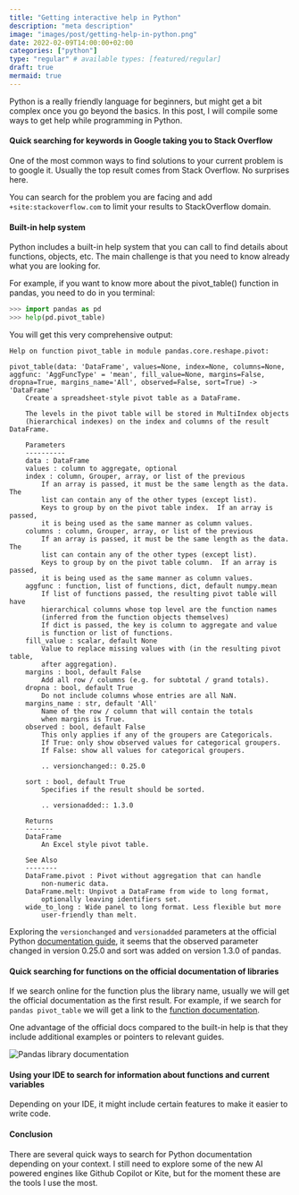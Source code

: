 ```yaml
---
title: "Getting interactive help in Python"
description: "meta description"
image: "images/post/getting-help-in-python.png"
date: 2022-02-09T14:00:00+02:00
categories: ["python"]
type: "regular" # available types: [featured/regular]
draft: true
mermaid: true
---
```


Python is a really friendly language for beginners, but might get a bit complex once you go beyond the basics. In this post, I will compile some ways to get help while programming in Python.

#### Quick searching for keywords in Google taking you to Stack Overflow

One of the most common ways to find solutions to your current problem is to google it. Usually the top result comes from Stack Overflow. No surprises here.

You can search for the problem you are facing and add `+site:stackoverflow.com` to limit your results to StackOverflow domain.

#### Built-in help system

Python includes a built-in help system that you can call to find details about functions, objects, etc. The main challenge is that you need to know already what you are looking for.

For example, if you want to know more about the pivot_table() function in pandas, you need to do in you terminal:

```python
>>> import pandas as pd
>>> help(pd.pivot_table)
```

You will get this very comprehensive output:

```console
Help on function pivot_table in module pandas.core.reshape.pivot:

pivot_table(data: 'DataFrame', values=None, index=None, columns=None, aggfunc: 'AggFuncType' = 'mean', fill_value=None, margins=False, dropna=True, margins_name='All', observed=False, sort=True) -> 'DataFrame'
    Create a spreadsheet-style pivot table as a DataFrame.

    The levels in the pivot table will be stored in MultiIndex objects
    (hierarchical indexes) on the index and columns of the result DataFrame.

    Parameters
    ----------
    data : DataFrame
    values : column to aggregate, optional
    index : column, Grouper, array, or list of the previous
        If an array is passed, it must be the same length as the data. The
        list can contain any of the other types (except list).
        Keys to group by on the pivot table index.  If an array is passed,
        it is being used as the same manner as column values.
    columns : column, Grouper, array, or list of the previous
        If an array is passed, it must be the same length as the data. The
        list can contain any of the other types (except list).
        Keys to group by on the pivot table column.  If an array is passed,
        it is being used as the same manner as column values.
    aggfunc : function, list of functions, dict, default numpy.mean
        If list of functions passed, the resulting pivot table will have
        hierarchical columns whose top level are the function names
        (inferred from the function objects themselves)
        If dict is passed, the key is column to aggregate and value
        is function or list of functions.
    fill_value : scalar, default None
        Value to replace missing values with (in the resulting pivot table,
        after aggregation).
    margins : bool, default False
        Add all row / columns (e.g. for subtotal / grand totals).
    dropna : bool, default True
        Do not include columns whose entries are all NaN.
    margins_name : str, default 'All'
        Name of the row / column that will contain the totals
        when margins is True.
    observed : bool, default False
        This only applies if any of the groupers are Categoricals.
        If True: only show observed values for categorical groupers.
        If False: show all values for categorical groupers.

        .. versionchanged:: 0.25.0

    sort : bool, default True
        Specifies if the result should be sorted.

        .. versionadded:: 1.3.0

    Returns
    -------
    DataFrame
        An Excel style pivot table.

    See Also
    --------
    DataFrame.pivot : Pivot without aggregation that can handle
        non-numeric data.
    DataFrame.melt: Unpivot a DataFrame from wide to long format,
        optionally leaving identifiers set.
    wide_to_long : Wide panel to long format. Less flexible but more
        user-friendly than melt.
```

Exploring the `versionchanged` and `versionadded` parameters at the official Python [documentation guide](https://devguide.python.org/documenting/), it seems that the observed parameter changed in version 0.25.0 and sort was added on version 1.3.0 of pandas.

#### Quick searching for functions on the official documentation of libraries

If we search online for the function plus the library name, usually we will get the official documentation as the first result. For example, if we search for `pandas pivot_table` we will get a link to the [function documentation](https://pandas.pydata.org/docs/reference/api/pandas.pivot_table.html).

One advantage of the official docs compared to the built-in help is that they include additional examples or pointers to relevant guides.

![Pandas library documentation](pivot-table-documentation-pandas-website.png)

#### Using your IDE to search for information about functions and current variables

[//]: # "TODO: Sección: Describir como se busca info en Spyder y vscode"

Depending on your IDE, it might include certain features to make it easier to write code.

#### Conclusion

There are several quick ways to search for Python documentation depending on your context. I still need to explore some of the new AI powered engines like Github Copilot or Kite, but for the moment these are the tools I use the most.
